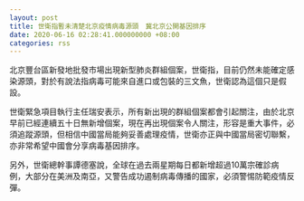 ```yaml
---
layout: post
title: 世衛指暫未清楚北京疫情病毒源頭　冀北京公開基因排序
date: 2020-06-16 02:28:41.000000000 +08:00
categories: rss
---
```


北京豐台區新發地批發市場出現新型肺炎群組個案，世衛指，目前仍然未能確定感染源頭，對於有說法指病毒可能來自進口或包裝的三文魚，世衛認為這個只是假設。

世衛緊急項目執行主任瑞安表示，所有新出現的群組個案都會引起關注，由於北京早前已經連續五十日無新增個案，現在再出現個案令人關注，形容是重大事件，必須追蹤源頭，但相信中國當局能夠妥善處理疫情，世衛亦正與中國當局密切聯繫，亦非常希望中國會分享病毒基因排序。

另外，世衛總幹事譚德塞說，全球在過去兩星期每日都新增超過10萬宗確診病例，大部分在美洲及南亞，又警告成功遏制病毒傳播的國家，必須警惕防範疫情反彈。

